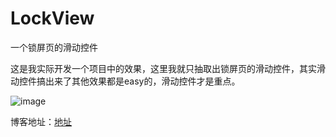 # LockView
一个锁屏页的滑动控件

这是我实际开发一个项目中的效果，这里我就只抽取出锁屏页的滑动控件，其实滑动控件搞出来了其他效果都是easy的，滑动控件才是重点。


![image](https://github.com/jjq3/LockView/blob/master/screenshot/screenshot.gif)

博客地址：[地址](http://blog.csdn.net/jieqiang3/article/details/68066805)

